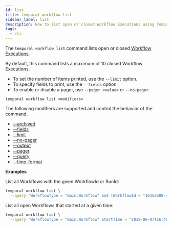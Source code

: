 ```yaml
---
id: list
title: temporal workflow list
sidebar_label: list
description: How to list open or closed Workflow Executions using Temporal CLI.
tags:
  - cli
---
```


The `temporal workflow list` command lists open or closed [Workflow Executions](/concepts/what-is-a-workflow-execution).

By default, this command lists a maximum of 10 closed Workflow Executions.

- To set the number of items printed, use the `--limit` option.
- To specify fields to print, use the `--fields` option.
- To enable or disable a pager, use `--pager <value>` or `--no-pager`.

`temporal workflow list <modifiers>`

The following modifiers are supported and control the behavior of the command.

- [--archived](/temporal-cli/modifiers#--archived)
- [--fields](/temporal-cli/modifiers#--fields)
- [--limit](/temporal-cli/modifiers#--limit)
- [--no-pager](/temporal-cli/modifiers#--no-pager)
- [--output](/temporal-cli/modifiers#--output)
- [--pager](/temporal-cli/modifiers#--pager)
- [--query](/temporal-cli/modifiers#--query)
- [--time-format](/temporal-cli/modifiers#--time-format)

**Examples**

List all Workflows with the given WorkflowId or RunId:

```bash
temporal workflow list \
  --query 'WorkflowType = "main.Workflow" and (WorkflowId = "1645a588-4772-4dab-b276-5f9db108b3a8" or RunId = "be66519b-5f09-40cd-b2e8-20e4106244dc")'
```

List all open Workflows that started at a given time:

```bash
temporal workflow list \
  --query 'WorkflowType = "main.Workflow" StartTime > "2019-06-07T16:46:34-08:00" and ExecutionStatus = "Running"'
```
